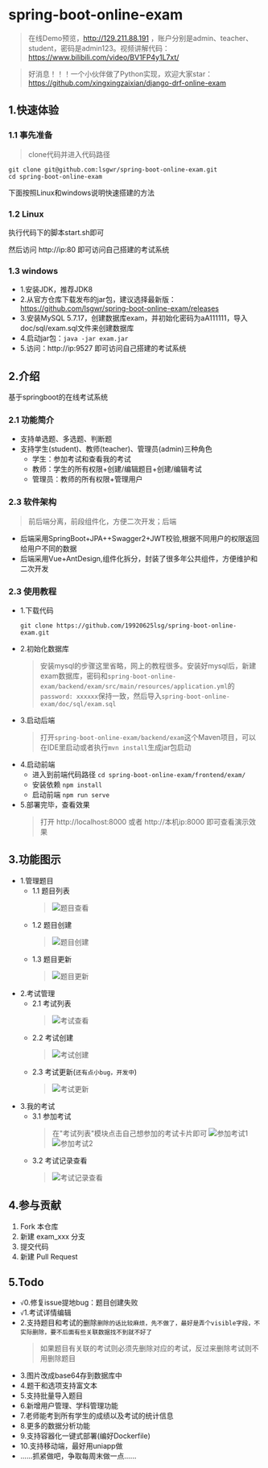 # spring-boot-online-exam

> 在线Demo预览，http://129.211.88.191 ，账户分别是admin、teacher、student，密码是admin123。视频讲解代码：https://www.bilibili.com/video/BV1FP4y1L7xt/

> 好消息！！！一个小伙伴做了Python实现，欢迎大家star：https://github.com/xingxingzaixian/django-drf-online-exam

## 1.快速体验
### 1.1 事先准备
> clone代码并进入代码路径

```shell
git clone git@github.com:lsgwr/spring-boot-online-exam.git
cd spring-boot-online-exam
```

下面按照Linux和windows说明快速搭建的方法
### 1.2 Linux
执行代码下的脚本start.sh即可

然后访问 http://ip:80 即可访问自己搭建的考试系统

### 1.3 windows
+ 1.安装JDK，推荐JDK8
+ 2.从官方仓库下载发布的jar包，建议选择最新版：https://github.com/lsgwr/spring-boot-online-exam/releases
+ 3.安装MySQL 5.7.17，创建数据库exam，并初始化密码为aA111111，导入doc/sql/exam.sql文件来创建数据库
+ 4.启动jar包：`java -jar exam.jar`
+ 5.访问：http://ip:9527 即可访问自己搭建的考试系统

## 2.介绍
基于springboot的在线考试系统

### 2.1 功能简介

+ 支持单选题、多选题、判断题
+ 支持学生(student)、教师(teacher)、管理员(admin)三种角色
  + 学生：参加考试和查看我的考试
  + 教师：学生的所有权限+创建/编辑题目+创建/编辑考试
  + 管理员：教师的所有权限+管理用户

### 2.3 软件架构

> 前后端分离，前段组件化，方便二次开发；后端

+ 后端采用SpringBoot+JPA++Swagger2+JWT校验,根据不同用户的权限返回给用户不同的数据
+ 后端采用Vue+AntDesign,组件化拆分，封装了很多年公共组件，方便维护和二次开发

### 2.3 使用教程

+ 1.下载代码
  ```shell
  git clone https://github.com/19920625lsg/spring-boot-online-exam.git
  ```
+ 2.初始化数据库
  > 安装mysql的步骤这里省略，网上的教程很多。安装好mysql后，新建exam数据库，密码和`spring-boot-online-exam/backend/exam/src/main/resources/application.yml`的`password: xxxxxx`保持一致，然后导入`spring-boot-online-exam/doc/sql/exam.sql`
+ 3.启动后端
  > 打开`spring-boot-online-exam/backend/exam`这个Maven项目，可以在IDE里启动或者执行`mvn install`生成jar包启动
+ 4.启动前端
  + 进入到前端代码路径 `cd spring-boot-online-exam/frontend/exam/`
  + 安装依赖 `npm install`
  + 启动前端 `npm run serve`
+ 5.部署完毕，查看效果
  > 打开 http://localhost:8000 或者 http://本机ip:8000 即可查看演示效果

## 3.功能图示

+ 1.管理题目
  + 1.1 题目列表
    > ![题目查看](doc/images/question_list.png)
  + 1.2 题目创建
    > ![题目创建](doc/images/question_create.png)
  + 1.3 题目更新
    > ![题目更新](doc/images/question_update.png)
+ 2.考试管理
  + 2.1 考试列表
    > ![考试查看](doc/images/exam_list.png)
  + 2.2 考试创建
    > ![考试创建](doc/images/exam_create.png)
  + 2.3 考试更新(`还有点小bug，开发中`)
    > ![考试更新](doc/images/exam_update.png)
+ 3.我的考试
  + 3.1 参加考试
    > 在"考试列表"模块点击自己想参加的考试卡片即可
    > ![参加考试1](doc/images/exam_join.png)
    > ![参加考试2](doc/images/exam_join2.png)
  + 3.2 考试记录查看
    > ![考试记录查看](doc/images/exam_detail.png)

## 4.参与贡献

1.  Fork 本仓库
2.  新建 exam_xxx 分支
3.  提交代码
4.  新建 Pull Request

## 5.Todo
+ `√`0.修复issue提地bug：题目创建失败
+ `√`1.考试详情编辑
+ 2.支持题目和考试的删除`删除的话比较麻烦，先不做了，最好是弄个visible字段，不实际删除，要不后面有些关联数据找不到就不好了`
  > 如果题目有关联的考试则必须先删除对应的考试，反过来删除考试则不用删除题目
+ 3.图片改成base64存到数据库中
+ 4.题干和选项支持富文本
+ 5.支持批量导入题目
+ 6.新增用户管理、学科管理功能
+ 7.老师能考到所有学生的成绩以及考试的统计信息
+ 8.更多的数据分析功能
+ 9.支持容器化一键式部署(编好Dockerfile)
+ 10.支持移动端，最好用uniapp做
+ ......抓紧做吧，争取每周末做一点......
